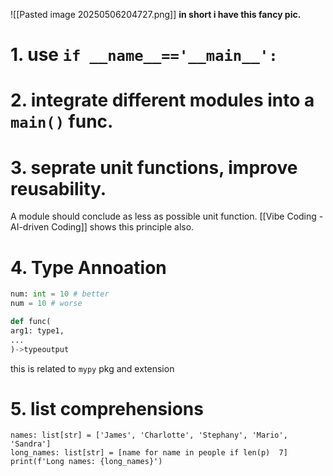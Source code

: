 ![[Pasted image 20250506204727.png]]
**in short i have this fancy pic.** 

# 1. use `if __name__=='__main__': `

# 2. integrate different modules into a `main()` func. 

# 3. seprate unit functions, improve reusability. 

A module should conclude as less as possible unit function.
[[Vibe Coding - AI-driven Coding]] shows this principle also. 

# 4. Type Annoation

```python 
num: int = 10 # better
num = 10 # worse

def func(
arg1: type1,
...
)->typeoutput
```
this is related to `mypy` pkg and extension

# 5. list comprehensions

```
names: list[str] = ['James', 'Charlotte', 'Stephany', 'Mario', 'Sandra']
long_names: list[str] = [name for name in people if len(p)  7]
print(f'Long names: {long_names}')
```
